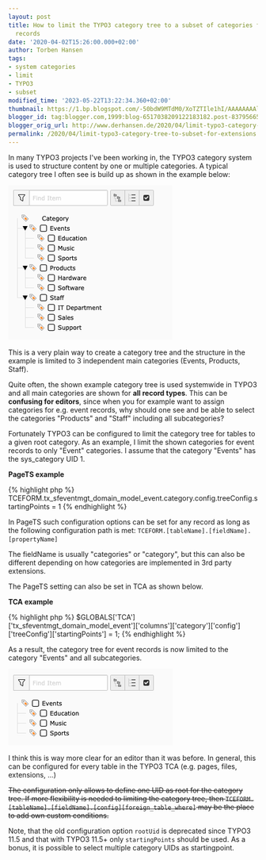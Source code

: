 ```yaml
---
layout: post
title: How to limit the TYPO3 category tree to a subset of categories for extension
  records
date: '2020-04-02T15:26:00.000+02:00'
author: Torben Hansen
tags:
- system categories
- limit
- TYPO3
- subset
modified_time: '2023-05-22T13:22:34.360+02:00'
thumbnail: https://1.bp.blogspot.com/-50bdW9MTdM0/XoTZTIle1hI/AAAAAAAAlC8/TuVy2bBNPZskJWXOGXKTlnECnMNKJGgdwCLcBGAsYHQ/s72-c/typo3-full-category-tree.png
blogger_id: tag:blogger.com,1999:blog-6517038209122183182.post-837956653386698371
blogger_orig_url: http://www.derhansen.de/2020/04/limit-typo3-category-tree-to-subset-for-extensions.html
permalink: /2020/04/limit-typo3-category-tree-to-subset-for-extensions.html
---
```


In many TYPO3 projects I've been working in, the TYPO3 category system is used to structure content by one or multiple
categories. A typical category tree I often see is build up as shown in the example below:

![Full TYPO3 category tree](/assets/images/2020-04-02/image1.png)

This is a very plain way to create a category tree and the structure in the example is limited to 3 independent main
categories (Events, Products, Staff).

Quite often, the shown example category tree is used systemwide in TYPO3 and all main categories are shown 
for **all record types**. This can be **confusing for editors**, since when you for example want to assign categories 
for e.g. event records, why should one see and be able to select the categories "Products" and "Staff" including all
subcategories?

Fortunately TYPO3 can be configured to limit the category tree for tables to a given root category. As an example, I
limit the shown categories for event records to only "Event" categories. I assume that the category "Events" has the
sys\_category UID 1.

**PageTS example**

{% highlight php %}
TCEFORM.tx_sfeventmgt_domain_model_event.category.config.treeConfig.startingPoints = 1
{% endhighlight %}

In PageTS such configuration options can be set for any record as long as the following configuration path is met: 
`TCEFORM.[tableName].[fieldName].[propertyName]`

The fieldName is usually "categories" or "category", but this can also be different depending on how categories are
implemented in 3rd party extensions.

The PageTS setting can also be set in TCA as shown below.

**TCA example**

{% highlight php %}
$GLOBALS['TCA']['tx_sfeventmgt_domain_model_event']['columns']['category']['config']['treeConfig']['startingPoints'] = 1;
{% endhighlight %}

As a result, the category tree for event records is now limited to the category "Events" and all subcategories.

![TYPO3 category tree limited to a subcategories of one main category](/assets/images/2020-04-02/image2.png)

I think this is way more clear for an editor than it was before. In general, this can be configured for every table in
the TYPO3 TCA (e.g. pages, files, extensions, ...)

~~The configuration only allows to define one UID as root for the category tree. If more flexibility is needed to limiting
the category tree, then `TCEFORM.[tableName].[fieldName].[config][foreign_table_where]` may be the place to add
own custom conditions.~~

Note, that the old configuration option `rootUid` is deprecated since TYPO3 11.5 and that with TYPO3 11.5+
only `startingPoints` should be used. As a bonus, it is possible to select multiple category UIDs as startingpoint.
